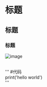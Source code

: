 # 标题
## 标题
### 标题

![image](https://github.com/yanjiusheng2018/dlt/blob/master/image/python.jpg)

<br>
'''
#代码<br>
print('hello world')
<br>
'''
